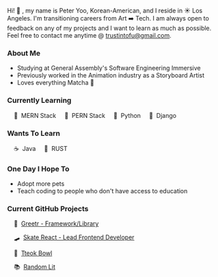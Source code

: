 Hi! 👋 , my name is Peter Yoo, Korean-American, and I reside in ☀️ Los Angeles. I'm transitioning careers from Art ➡️ Tech. I am always open to feedback on any of my projects and I want to learn as much as possible. Feel free to contact me anytime @ [trustintofu@gmail.com](trustintofu@gmail.com).

### About Me
- Studying at General Assembly's Software Engineering Immersive
- Previously worked in the Animation industry as a Storyboard Artist
- Loves everything Matcha 🍵

### Currently Learning
&nbsp;&nbsp;&nbsp; 🍃 &nbsp;MERN Stack &nbsp;&nbsp;&nbsp; 🐘 &nbsp;PERN Stack &nbsp;&nbsp;&nbsp; 🐍 &nbsp;Python &nbsp;&nbsp;&nbsp; 🐸 &nbsp;Django

### Wants To Learn
&nbsp;&nbsp;&nbsp; ☕ &nbsp;Java &nbsp;&nbsp;&nbsp; 🦀 &nbsp;RUST

### One Day I Hope To
- Adopt more pets
- Teach coding to people who don't have access to education

### Current GitHub Projects
&nbsp;&nbsp;&nbsp; 👋 &nbsp;[Greetr - Framework/Library](https://github.com/PeterSYoo/greetr-framework)

&nbsp;&nbsp;&nbsp; 🛹 &nbsp;[Skate React - Lead Frontend Developer](https://github.com/abacqu/skate-shop-frontend) 

&nbsp;&nbsp;&nbsp; 🍜 &nbsp;[Tteok Bowl](https://github.com/PeterSYoo/tteokBowl) 

&nbsp;&nbsp;&nbsp; 📚 &nbsp;[Random Lit](https://github.com/PeterSYoo/randomBookGenreGenerator) 
